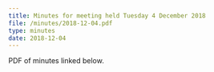 ```yaml
---
title: Minutes for meeting held Tuesday 4 December 2018
file: /minutes/2018-12-04.pdf
type: minutes
date: 2018-12-04
---
```


PDF of minutes linked below.
